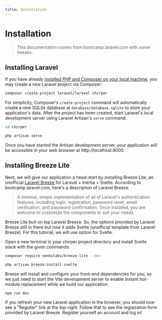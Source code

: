 ```yaml
---
title: Installation
---
```


# Installation

> This documentation comes from bootcamp.laravel.com with some tweaks.

## Installing Laravel

If you have already [installed PHP and Composer on your local machine](https://herd.laravel.com/), you may create a new Laravel project via Composer:

```bash
composer create-project laravel/laravel chirper
```

For simplicity, Composer's `create-project` command will automatically create a new SQLite database at `database/database.sqlite` to store your application's data. After the project has been created, start Laravel's local development server using Laravel Artisan's `serve` command:

```bash
cd chirper

php artisan serve
```

Once you have started the Artisan development server, your application will be accessible in your web browser at http://localhost:8000.

## Installing Breeze Lite

Next, we will give our application a head-start by installing Breeze Lite, an unofficial [Laravel Breeze](https://laravel.com/docs/starter-kits#laravel-breeze) for Laravel + Inertia + Svelte. According to bootcamp.laravel.com, here's a description of Laravel Breeze.

> A minimal, simple implementation of all of Laravel's authentication features, including login, registration, password reset, email verification, and password confirmation. Once installed, you are welcome to customize the components to suit your needs.

Breeze Lite buit on top Laravel Breeze. So, the options provided by Laravel Breeze still in there but now it adds Svelte (unofficial template from Laravel Breeze). For this tutorial, we will use option for Svelte.

Open a new terminal in your chirper project directory and install Svelte stack with the given commands:

```bash
composer require senkulabs/breeze-lite --dev

php artisan breeze:install svelte
```

Breeze will install and configure your front-end dependencies for you, so we just need to start the Vite development server to enable instant hot-module replacement while we build our application:

```bash
npm run dev
```

If you refresh your new Laravel application in the browser, you should now see a "Register" link at the top-right. Follow that to see the registration form provided by Laravel Breeze. Register yourself an account and log in!
